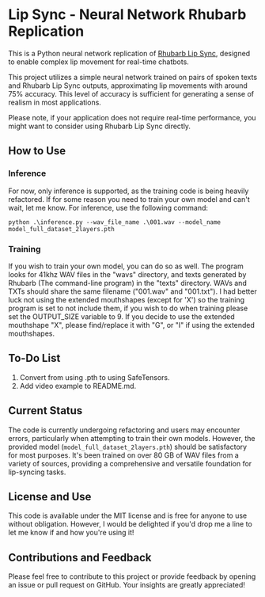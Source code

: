# Lip Sync - Neural Network Rhubarb Replication

This is a Python neural network replication of [Rhubarb Lip Sync](https://github.com/DanielSWolf/rhubarb-lip-sync), designed to enable complex lip movement for real-time chatbots.

This project utilizes a simple neural network trained on pairs of spoken texts and Rhubarb Lip Sync outputs, approximating lip movements with around 75% accuracy. This level of accuracy is sufficient for generating a sense of realism in most applications.

Please note, if your application does not require real-time performance, you might want to consider using Rhubarb Lip Sync directly.

## How to Use
### Inference
For now, only inference is supported, as the training code is being heavily refactored. If for some reason you need to train your own model and can't wait, let me know. 
For inference, use the following command:
```
python .\inference.py --wav_file_name .\001.wav --model_name model_full_dataset_2layers.pth  
```

### Training
If you wish to train your own model, you can do so as well. The program looks for 41khz WAV files in the "wavs" directory, and texts generated by Rhubarb (The command-line program) in the "texts" directory. 
WAVs and TXTs should share the same filename ("001.wav" and "001.txt"). I had better luck not using the extended mouthshapes (except for 'X') so the training program is set to not include them, if you wish to do when training please set the OUTPUT_SIZE variable to 9. If you decide to use the extended mouthshape "X", please find/replace it with "G", or "I" if using the extended mouthshapes. 

## To-Do List
1. Convert from using .pth to using SafeTensors.
2. Add video example to README.md.


## Current Status

The code is currently undergoing refactoring and users may encounter errors, particularly when attempting to train their own models. However, the provided model (`model_full_dataset_2layers.pth`) should be satisfactory for most purposes. It's been trained on over 80 GB of WAV files from a variety of sources, providing a comprehensive and versatile foundation for lip-syncing tasks.

## License and Use

This code is available under the MIT license and is free for anyone to use without obligation. However, I would be delighted if you'd drop me a line to let me know if and how you're using it! 

## Contributions and Feedback

Please feel free to contribute to this project or provide feedback by opening an issue or pull request on GitHub. Your insights are greatly appreciated!
